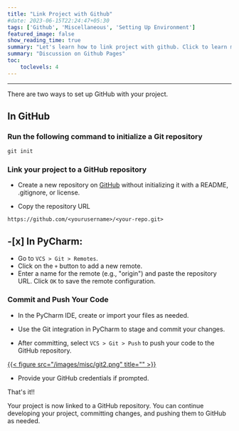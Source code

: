 ```yaml
---
title: "Link Project with Github"
#date: 2023-06-15T22:24:47+05:30
tags: ['Github', 'Miscellaneous', 'Setting Up Environment']
featured_image: false
show_reading_time: true
summary: "Let's learn how to link project with github. Click to learn more."
summary: "Discussion on Github Pages"
toc:
    toclevels: 4
---
```

---
There are two ways to set up GitHub with your project.

## In GitHub

### Run the following command to initialize a Git repository
```csharp
git init
````
### Link your project to a GitHub repository
* Create a new repository on [GitHub](https://github.com/new) without initializing it with a README, .gitignore, or license.

* Copy the repository URL 

```https://github.com/<yourusername>/<your-repo.git>```



## -[x] In PyCharm:

* Go to `VCS > Git > Remotes`.
* Click on the `+` button to add a new remote.
* Enter a name for the remote (e.g., "origin") and paste the repository URL. Click `OK` to save the remote configuration.

### Commit and Push Your Code
* In the PyCharm IDE, create or import your files as needed.

* Use the Git integration in PyCharm to stage and commit your changes.
* After committing, select `VCS > Git > Push` to push your code to the GitHub repository.

[//]: # ([{{< figure src="/images/misc/git2.png" title="" >}}]&#40;/images/misc/git2.png&#41;)
[{{< figure src="/images/misc/git2.png" title="" >}}](/images/misc/git2.png)

* Provide your GitHub credentials if prompted.

That's it!!

Your project is now linked to a GitHub repository. 
You can continue developing your project, committing changes, and pushing them to GitHub as needed.